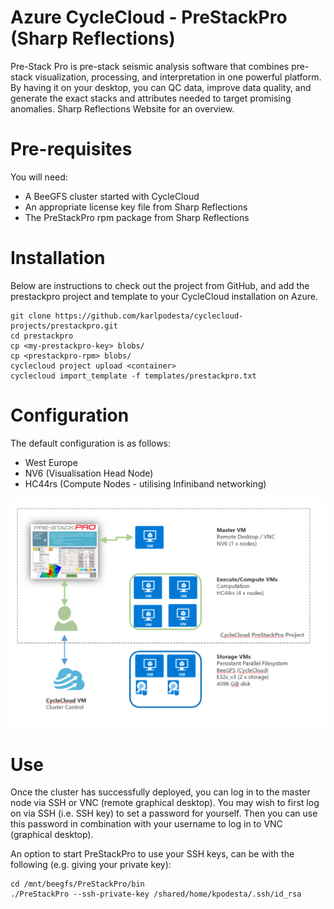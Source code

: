 # Azure CycleCloud - PreStackPro (Sharp Reflections)

Pre-Stack Pro is pre-stack seismic analysis software that combines pre-stack visualization, processing, and interpretation in one powerful platform. By having it on your desktop, you can QC data, improve data quality, and generate the exact stacks and attributes needed to target promising anomalies. Sharp Reflections Website for an overview.

# Pre-requisites

You will need: 
* A BeeGFS cluster started with CycleCloud
* An appropriate license key file from Sharp Reflections
* The PreStackPro rpm package from Sharp Reflections

# Installation

Below are instructions to check out the project from GitHub, and add the prestackpro project and template to your CycleCloud installation on Azure. 
```
git clone https://github.com/karlpodesta/cyclecloud-projects/prestackpro.git
cd prestackpro
cp <my-prestackpro-key> blobs/
cp <prestackpro-rpm> blobs/
cyclecloud project upload <container>
cyclecloud import_template -f templates/prestackpro.txt
```

# Configuration

The default configuration is as follows: 
* West Europe
* NV6 (Visualisation Head Node)
* HC44rs (Compute Nodes - utilising Infiniband networking)

![default-configuration](prestackpro-cycle-arch.png)

# Use

Once the cluster has successfully deployed, you can log in to the master node via SSH or VNC (remote graphical desktop).  You may wish to first log on via SSH (i.e. SSH key) to set a password for yourself.  Then you can use this password in combination with your username to log in to VNC (graphical desktop).

An option to start PreStackPro to use your SSH keys, can be with the following (e.g. giving your private key):
```
cd /mnt/beegfs/PreStackPro/bin
./PreStackPro --ssh-private-key /shared/home/kpodesta/.ssh/id_rsa
```



